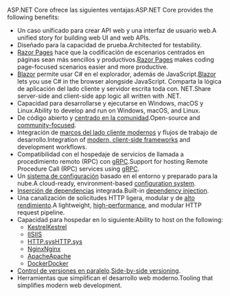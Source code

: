 <span data-ttu-id="733da-101">ASP.NET Core ofrece las siguientes ventajas:</span><span class="sxs-lookup"><span data-stu-id="733da-101">ASP.NET Core provides the following benefits:</span></span>

* <span data-ttu-id="733da-102">Un caso unificado para crear API web y una interfaz de usuario web.</span><span class="sxs-lookup"><span data-stu-id="733da-102">A unified story for building web UI and web APIs.</span></span>
* <span data-ttu-id="733da-103">Diseñado para la capacidad de prueba.</span><span class="sxs-lookup"><span data-stu-id="733da-103">Architected for testability.</span></span>
* <span data-ttu-id="733da-104">[Razor Pages](xref:razor-pages/index) hace que la codificación de escenarios centrados en páginas sean más sencillos y productivos.</span><span class="sxs-lookup"><span data-stu-id="733da-104">[Razor Pages](xref:razor-pages/index) makes coding page-focused scenarios easier and more productive.</span></span>
* <span data-ttu-id="733da-105">[Blazor](xref:blazor/index) permite usar C# en el explorador, además de JavaScript.</span><span class="sxs-lookup"><span data-stu-id="733da-105">[Blazor](xref:blazor/index) lets you use C# in the browser alongside JavaScript.</span></span> <span data-ttu-id="733da-106">Comparta la lógica de aplicación del lado cliente y servidor escrita toda con. NET.</span><span class="sxs-lookup"><span data-stu-id="733da-106">Share server-side and client-side app logic all written with .NET.</span></span>
* <span data-ttu-id="733da-107">Capacidad para desarrollarse y ejecutarse en Windows, macOS y Linux.</span><span class="sxs-lookup"><span data-stu-id="733da-107">Ability to develop and run on Windows, macOS, and Linux.</span></span>
* <span data-ttu-id="733da-108">De código abierto y [centrado en la comunidad](https://live.asp.net/).</span><span class="sxs-lookup"><span data-stu-id="733da-108">Open-source and [community-focused](https://live.asp.net/).</span></span>
* <span data-ttu-id="733da-109">Integración de [marcos del lado cliente modernos](xref:blazor/index) y flujos de trabajo de desarrollo.</span><span class="sxs-lookup"><span data-stu-id="733da-109">Integration of [modern, client-side frameworks](xref:blazor/index) and development workflows.</span></span>
* <span data-ttu-id="733da-110">Compatibilidad con el hospedaje de servicios de llamada a procedimiento remoto (RPC) con [gRPC](xref:grpc/index).</span><span class="sxs-lookup"><span data-stu-id="733da-110">Support for hosting Remote Procedure Call (RPC) services using [gRPC](xref:grpc/index).</span></span>
* <span data-ttu-id="733da-111">Un [sistema de configuración](xref:fundamentals/configuration/index) basado en el entorno y preparado para la nube.</span><span class="sxs-lookup"><span data-stu-id="733da-111">A cloud-ready, environment-based [configuration system](xref:fundamentals/configuration/index).</span></span>
* <span data-ttu-id="733da-112">[Inserción de dependencias](xref:fundamentals/dependency-injection) integrada.</span><span class="sxs-lookup"><span data-stu-id="733da-112">Built-in [dependency injection](xref:fundamentals/dependency-injection).</span></span>
* <span data-ttu-id="733da-113">Una canalización de solicitudes HTTP ligera, modular y de [alto rendimiento](https://github.com/aspnet/benchmarks).</span><span class="sxs-lookup"><span data-stu-id="733da-113">A lightweight, [high-performance](https://github.com/aspnet/benchmarks), and modular HTTP request pipeline.</span></span>
* <span data-ttu-id="733da-114">Capacidad para hospedar en lo siguiente:</span><span class="sxs-lookup"><span data-stu-id="733da-114">Ability to host on the following:</span></span>
  * [<span data-ttu-id="733da-115">Kestrel</span><span class="sxs-lookup"><span data-stu-id="733da-115">Kestrel</span></span>](xref:fundamentals/servers/kestrel)
  * [<span data-ttu-id="733da-116">IIS</span><span class="sxs-lookup"><span data-stu-id="733da-116">IIS</span></span>](xref:host-and-deploy/iis/index)
  * [<span data-ttu-id="733da-117">HTTP.sys</span><span class="sxs-lookup"><span data-stu-id="733da-117">HTTP.sys</span></span>](xref:fundamentals/servers/httpsys)
  * [<span data-ttu-id="733da-118">Nginx</span><span class="sxs-lookup"><span data-stu-id="733da-118">Nginx</span></span>](xref:host-and-deploy/linux-nginx)
  * [<span data-ttu-id="733da-119">Apache</span><span class="sxs-lookup"><span data-stu-id="733da-119">Apache</span></span>](xref:host-and-deploy/linux-apache)
  * [<span data-ttu-id="733da-120">Docker</span><span class="sxs-lookup"><span data-stu-id="733da-120">Docker</span></span>](xref:host-and-deploy/docker/index)
* <span data-ttu-id="733da-121">[Control de versiones en paralelo](/dotnet/standard/choosing-core-framework-server#a-need-for-side-by-side-of-net-versions-per-application-level).</span><span class="sxs-lookup"><span data-stu-id="733da-121">[Side-by-side versioning](/dotnet/standard/choosing-core-framework-server#a-need-for-side-by-side-of-net-versions-per-application-level).</span></span>
* <span data-ttu-id="733da-122">Herramientas que simplifican el desarrollo web moderno.</span><span class="sxs-lookup"><span data-stu-id="733da-122">Tooling that simplifies modern web development.</span></span>
